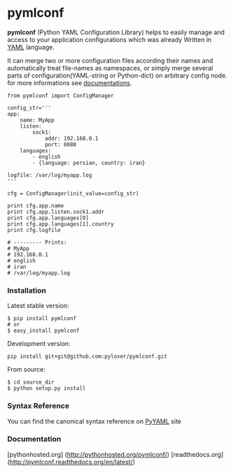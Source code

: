 # pymlconf

**pymlconf** (Python YAML Configuration Library) helps to easily manage and access to your application configurations which was already Written in [YAML](http://pyyaml.org) language.

It can merge two or more configuration files according their names and automatically treat file-names as namespaces, or simply merge several parts of configuration(YAML-string or Python-dict) on arbitrary config node. for more informations see [documentations](https://github.com/pylover/pymlconf#documentation).
   
 

	from pymlconf import ConfigManager
	
	config_str='''
	app:
	    name: MyApp
	    listen:
	        sock1:
	            addr: 192.168.0.1
	            port: 8080
	    languages:
	        - english
	        - {language: persian, country: iran}
	        
	logfile: /var/log/myapp.log
	'''
	
	cfg = ConfigManager(init_value=config_str)
	
	print cfg.app.name
	print cfg.app.listen.sock1.addr
	print cfg.app.languages[0]
	print cfg.app.languages[1].country
	print cfg.logfile
	
	# --------- Prints:
	# MyApp
	# 192.168.0.1
	# english
	# iran
	# /var/log/myapp.log
	
### Installation

Latest stable version:

    $ pip install pymlconf
    # or
    $ easy_install pymlconf

Development version:

    pip install git+git@github.com:pylover/pymlconf.git

From source:

    $ cd source_dir
    $ python setup.py install
    
    
### Syntax Reference

You can find the canonical syntax reference on [PyYAML](http://pyyaml.org/wiki/PyYAMLDocumentation#YAMLsyntax) site


### Documentation

[pythonhosted.org] (http://pythonhosted.org/pymlconf/)
[readthedocs.org] (http://pymlconf.readthedocs.org/en/latest/)

